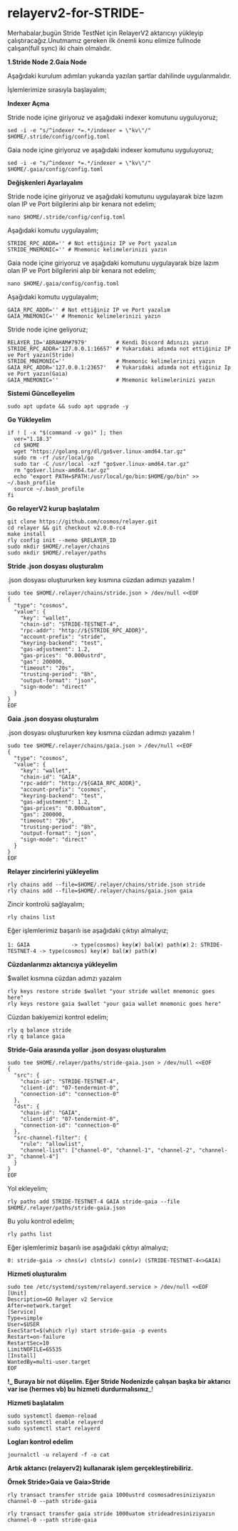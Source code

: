 # relayerv2-for-STRIDE-
Merhabalar,bugün Stride TestNet için RelayerV2 aktarıcıyı yükleyip çalıştıracağız.Unutmamız gereken ilk önemli konu elimize fullnode çalışan(full sync) iki chain olmalıdır.

 **1.Stride Node   2.Gaia Node**
 
 Aşağıdaki kurulum adımları yukarıda yazılan şartlar dahilinde uygulanmalıdır.
 
 İşlemlerimize sırasıyla başlayalım;

 **Indexer Açma**

 Stride node içine giriyoruz ve aşağıdaki indexer komutunu uyguluyoruz;
 
 ```
 sed -i -e "s/^indexer *=.*/indexer = \"kv\"/" $HOME/.stride/config/config.toml
 ```
 
 Gaia node içine giriyoruz ve aşağıdaki indexer komutunu uyguluyoruz;
 
 ```
 sed -i -e "s/^indexer *=.*/indexer = \"kv\"/" $HOME/.gaia/config/config.toml
 ```
 
 **Değişkenleri Ayarlayalım**

 Stride node içine giriyoruz ve aşağıdaki komutunu uygulayarak bize lazım olan IP ve Port bilgilerini alıp bir kenara not edelim;
 
 ```
 nano $HOME/.stride/config/config.toml
 ```
 
 Aşağıdaki komutu uygulayalım;
 
 ```
 STRIDE_RPC_ADDR='' # Not ettiğiniz IP ve Port yazalım
 STRIDE_MNEMONIC='' # Mnemonic kelimelerinizi yazın
 ```
 
 Gaia node içine giriyoruz ve aşağıdaki komutunu uygulayarak bize lazım olan IP ve Port bilgilerini alıp bir kenara not edelim;
 
 ```
 nano $HOME/.gaia/config/config.toml
 ```
 
 Aşağıdaki komutu uygulayalım;
 
 ```
 GAIA_RPC_ADDR='' # Not ettiğiniz IP ve Port yazalım
 GAIA_MNEMONIC='' # Mnemonic kelimelerinizi yazın
 ```
 
 Stride node içine geliyoruz;
 
```
RELAYER_ID='ABRAHAM#7979'         # Kendi Discord Adınızı yazın
STRIDE_RPC_ADDR='127.0.0.1:16657' # Yukarıdaki adımda not ettiğiniz IP ve Port yazın(Stride)
STRIDE_MNEMONIC=''                # Mnemonic kelimelerinizi yazın
GAIA_RPC_ADDR='127.0.0.1:23657'   # Yukarıdaki adımda not ettiğiniz Ip ve Port yazın(Gaia)
GAIA_MNEMONIC=''                  # Mnemonic kelimelerinizi yazın
```

**Sistemi Güncelleyelim**
```
sudo apt update && sudo apt upgrade -y
```

**Go Yükleyelim**
```
if ! [ -x "$(command -v go)" ]; then
  ver="1.18.3"
  cd $HOME
  wget "https://golang.org/dl/go$ver.linux-amd64.tar.gz"
  sudo rm -rf /usr/local/go
  sudo tar -C /usr/local -xzf "go$ver.linux-amd64.tar.gz"
  rm "go$ver.linux-amd64.tar.gz"
  echo "export PATH=$PATH:/usr/local/go/bin:$HOME/go/bin" >> ~/.bash_profile
  source ~/.bash_profile
fi
```

**Go relayerV2 kurup başlatalım**
```
git clone https://github.com/cosmos/relayer.git
cd relayer && git checkout v2.0.0-rc4
make install
rly config init --memo $RELAYER_ID
sudo mkdir $HOME/.relayer/chains
sudo mkdir $HOME/.relayer/paths
```

**Stride .json dosyası oluşturalım**

.json dosyası  oluştururken key kısmına cüzdan adımızı yazalım !

```
sudo tee $HOME/.relayer/chains/stride.json > /dev/null <<EOF
{
  "type": "cosmos",
  "value": {
    "key": "wallet",
    "chain-id": "STRIDE-TESTNET-4",
    "rpc-addr": "http://${STRIDE_RPC_ADDR}",
    "account-prefix": "stride",
    "keyring-backend": "test",
    "gas-adjustment": 1.2,
    "gas-prices": "0.000ustrd",
    "gas": 200000,
    "timeout": "20s",
    "trusting-period": "8h",
    "output-format": "json",
    "sign-mode": "direct"
  }
}
EOF
```

**Gaia .json dosyası oluşturalım**

.json dosyası  oluştururken key kısmına cüzdan adımızı yazalım !

```
sudo tee $HOME/.relayer/chains/gaia.json > /dev/null <<EOF
{
  "type": "cosmos",
  "value": {
    "key": "wallet",
    "chain-id": "GAIA",
    "rpc-addr": "http://${GAIA_RPC_ADDR}",
    "account-prefix": "cosmos",
    "keyring-backend": "test",
    "gas-adjustment": 1.2,
    "gas-prices": "0.000uatom",
    "gas": 200000,
    "timeout": "20s",
    "trusting-period": "8h",
    "output-format": "json",
    "sign-mode": "direct"
  }
}
EOF
```

**Relayer zincirlerini yükleyelim**
```
rly chains add --file=$HOME/.relayer/chains/stride.json stride
rly chains add --file=$HOME/.relayer/chains/gaia.json gaia
```

Zincir kontrolü sağlayalım;

```
rly chains list
```

Eğer işlemlerimiz başarılı ise aşağıdaki çıktıyı almalıyız;

```1: GAIA             -> type(cosmos) key(✘) bal(✘) path(✘)```
```2: STRIDE-TESTNET-4 -> type(cosmos) key(✘) bal(✘) path(✘)```


**Cüzdanlarımzı aktarıcıya yükleyelim**

$wallet kısmına cüzdan adımzı yazalım

```
rly keys restore stride $wallet "your stride wallet mnemonic goes here"
rly keys restore gaia $wallet "your gaia wallet mnemonic goes here"
```

Cüzdan bakiyemizi kontrol edelim;

```
rly q balance stride
rly q balance gaia
```

**Stride-Gaia arasında yollar .json dosyası oluşturalım**

```
sudo tee $HOME/.relayer/paths/stride-gaia.json > /dev/null <<EOF
{
  "src": {
    "chain-id": "STRIDE-TESTNET-4",
    "client-id": "07-tendermint-0",
    "connection-id": "connection-0"
  },
  "dst": {
    "chain-id": "GAIA",
    "client-id": "07-tendermint-0",
    "connection-id": "connection-0"
  },
  "src-channel-filter": {
    "rule": "allowlist",
    "channel-list": ["channel-0", "channel-1", "channel-2", "channel-3", "channel-4"]
  }
}
EOF
```

Yol ekleyelim;

```
rly paths add STRIDE-TESTNET-4 GAIA stride-gaia --file $HOME/.relayer/paths/stride-gaia.json
```

Bu yolu kontrol edelim;

```
rly paths list
```

Eğer işlemlerimiz başarılı ise aşağıdaki çıktıyı almalıyız;

```0: stride-gaia -> chns(✔) clnts(✔) conn(✔) (STRIDE-TESTNET-4<>GAIA)```

**Hizmeti oluşturalım**

```
sudo tee /etc/systemd/system/relayerd.service > /dev/null <<EOF
[Unit]
Description=GO Relayer v2 Service
After=network.target
[Service]
Type=simple
User=$USER
ExecStart=$(which rly) start stride-gaia -p events
Restart=on-failure
RestartSec=10
LimitNOFILE=65535
[Install]
WantedBy=multi-user.target
EOF
```

**!_ Buraya bir not düşelim. Eğer Stride Nodenizde çalışan başka bir aktarıcı var ise (hermes vb) bu hizmeti durdurmalısınız**_!

**Hizmeti başlatalım**

```
sudo systemctl daemon-reload
sudo systemctl enable relayerd
sudo systemctl start relayerd
```

**Logları kontrol edelim**

```
journalctl -u relayerd -f -o cat
```


**Artık aktarıcı (relayerv2) kullanarak işlem gerçekleştirebiliriz.**

**Örnek Stride>Gaia ve Gaia>Stride**

```
rly transact transfer stride gaia 1000ustrd cosmosadresiniziyazın channel-0 --path stride-gaia
```

```
rly transact transfer gaia stride 1000uatom strideadresiniziyazın channel-0 --path stride-gaia
```



